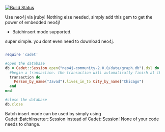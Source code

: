 [![Build Status](https://travis-ci.org/karabijavad/cadet.png?branch=master)](https://travis-ci.org/karabijavad/cadet)

Use neo4j via jruby! Nothing else needed, simply add this gem to get the power of embedded neo4j!

* Batchinsert mode supported.


super simple. you dont even need to download neo4j.


```ruby

require 'cadet'

#open the database
db = Cadet::Session.open("neo4j-community-2.0.0/data/graph.db").dsl do
  #begin a transaction. the transaction will automatically finish at the end of the provided block
  transaction do
    Person_by_name("Javad").lives_in_to City_by_name("Chicago")
  end
end

#close the database
db.close

```

Batch insert mode can be used by simply using Cadet::BatchInserter::Session instead of Cadet::Session!
None of your code needs to change.
